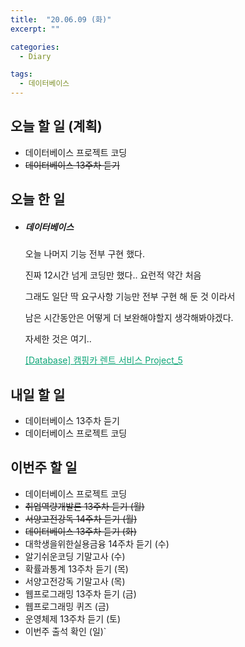 ```yaml
---
title:  "20.06.09 (화)"
excerpt: ""

categories:
  - Diary

tags:
  - 데이터베이스
---
```


## 오늘 할 일 (계획)

- 데이터베이스 프로젝트 코딩
- ~~데이터베이스 13주차 듣기~~

## 오늘 한 일

- ##### 데이터베이스

  오늘 나머지 기능 전부 구현 했다.

  진짜 12시간 넘게 코딩만 했다.. 요런적 약간 처음

  그래도 일단 딱 요구사항 기능만 전부 구현 해 둔 것 이라서

  남은 시간동안은 어떻게 더 보완해야할지 생각해봐야겠다.

  자세한 것은 여기..

  <a href="https://nam-ki-bok.github.io/3-1/database/Database_Project_5/" style="color:#0FA678">[Database] 캠핑카 렌트 서비스 Project_5</a>

## 내일 할 일

- 데이터베이스 13주차 듣기
- 데이터베이스 프로젝트 코딩

## 이번주 할 일

- 데이터베이스 프로젝트 코딩
- ~~취업역량개발론 13주차 듣기 (월)~~
- ~~서양고전강독 14주차 듣기 (월)~~
- ~~데이터베이스 13주차 듣기 (화)~~
- 대학생을위한실용금융 14주차 듣기 (수)
- 알기쉬운코딩 기말고사 (수)
- 확률과통계 13주차 듣기 (목)
- 서양고전강독 기말고사 (목)
- 웹프로그래밍 13주차 듣기 (금)
- 웹프로그래밍 퀴즈 (금)
- 운영체제 13주차 듣기 (토)
- 이번주 출석 확인 (일)`
